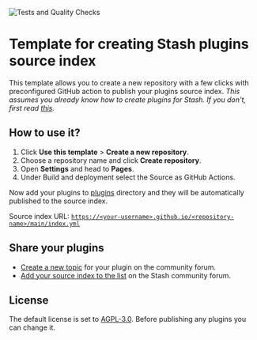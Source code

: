 ![Tests and Quality Checks](https://github.com/Voidimproper/stash-plugins/actions/workflows/test.yml/badge.svg)


# Template for creating Stash plugins source index

This template allows you to create a new repository with a few clicks with
preconfigured GitHub action to publish your plugins source index.
_This assumes you already know how to create plugins for Stash. If you don't,
first read [this](https://docs.stashapp.cc/in-app-manual/plugins/#creating-plugins)._

## How to use it?

1. Click **Use this template** > **Create a new repository**.
1. Choose a repository name and click **Create repository**.
1. Open **Settings** and head to **Pages**.
1. Under Build and deployment select the Source as GitHub Actions.

Now add your plugins to [plugins](/plugins) directory and they will be automatically published to the source index.

Source index URL: [`https://<your-username>.github.io/<repository-name>/main/index.yml`](https://<your-username>.github.io/<repository-name>/main/index.yml)

## Share your plugins

- [Create a new topic](https://discourse.stashapp.cc/t/-/33) for your plugin on the community forum.
- [Add your source index to the list](https://discourse.stashapp.cc/t/-/122) on the Stash community forum.

## License

The default license is set to [AGPL-3.0](/LICENCE). Before publishing any plugins you can change it.
